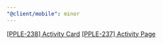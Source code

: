 ```yaml
---
"@client/mobile": minor
---
```


[[PPLE-238] Activity Card](https://linear.app/snts/issue/PPLE-238/activity-card)
[[PPLE-237] Activity Page](https://linear.app/snts/issue/PPLE-237/activity-page)
